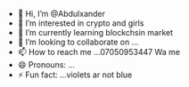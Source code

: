 - 👋 Hi, I’m @Abdulxander
- 👀 I’m interested in crypto and girls
- 🌱 I’m currently learning blockchsin market
- 💞️ I’m looking to collaborate on ...
- 📫 How to reach me ...07050953447 Wa me
- 😄 Pronouns: ...
- ⚡ Fun fact: ...violets ar not blue

<!---
Abdulxander/Abdulxander is a ✨ special ✨ repository because its `README.md` (this file) appears on your GitHub profile.
You can click the Preview link to take a look at your changes.
--->

